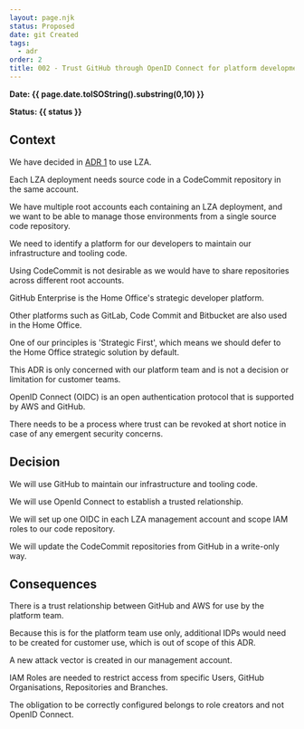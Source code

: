 ```yaml
---
layout: page.njk
status: Proposed
date: git Created
tags:
  - adr
order: 2
title: 002 - Trust GitHub through OpenID Connect for platform development 
---
```


**Date: {{ page.date.toISOString().substring(0,10) }}**

**Status: {{ status }}**

## Context

We have decided in [ADR 1](001-use-aws-landing-zone-accelerator.md) to use LZA.

Each LZA deployment needs source code in a CodeCommit repository in the same account.

We have multiple root accounts each containing an LZA deployment, and we want to be able to manage those environments from a single source code repository.

We need to identify a platform for our developers to maintain our infrastructure and tooling code.

Using CodeCommit is not desirable as we would have to share repositories across different root accounts.

GitHub Enterprise is the Home Office's strategic developer platform.

Other platforms such as GitLab, Code Commit and Bitbucket are also used in the Home Office.

One of our principles is 'Strategic First', which means we should defer to the Home Office strategic solution by default.

This ADR is only concerned with our platform team and is not a decision or limitation for customer teams.

OpenID Connect (OIDC) is an open authentication protocol that is supported by AWS and GitHub.

There needs to be a process where trust can be revoked at short notice in case of any emergent security concerns.

## Decision

We will use GitHub to maintain our infrastructure and tooling code.

We will use OpenId Connect to establish a trusted relationship.

We will set up one OIDC in each LZA management account and scope IAM roles to our code repository.

We will update the CodeCommit repositories from GitHub in a write-only way.

## Consequences

There is a trust relationship between GitHub and AWS for use by the platform team. 

Because this is for the platform team use only, additional IDPs would need to be created for customer use, which is out of scope of this ADR.

A new attack vector is created in our management account.

IAM Roles are needed to restrict access from specific Users, GitHub Organisations, Repositories and Branches. 

The obligation to be correctly configured belongs to role creators and not OpenID Connect.
